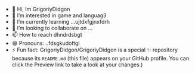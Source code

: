 - 👋 Hi, Im GrigoriyDidgon
- 👀 I’m interested in game and languag3
- 🌱 I’m currently learning ...ujtdxfgjnxfdrh
- 💞️ I’m looking to collaborate on ...
- 📫 How to reach dhndrdsbgt
- 😄 Pronouns: ..fdsgkudoftgi
- ⚡ Fun fact:
GrigoriyDidgon/GrigoriyDidgon is a special ✨ repository because its `README.md` (this file) appears on your GitHub profile.
You can click the Preview link to take a look at your changes.)
